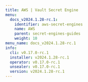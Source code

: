 ```yaml
---
title: AWS | Vault Secret Engine
menu:
  docs_v2024.1.28-rc.1:
    identifier: aws-secret-engines
    name: AWS
    parent: secret-engines-guides
    weight: 10
menu_name: docs_v2024.1.28-rc.1
info:
  cli: v0.17.0-rc.1
  installer: v2024.1.28-rc.1
  operator: v0.17.0-rc.1
  unsealer: v0.17.0-rc.1
  version: v2024.1.28-rc.1
---
```


